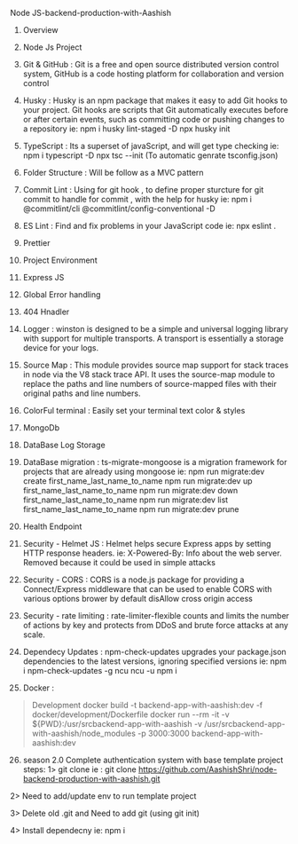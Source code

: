 Node JS-backend-production-with-Aashish

1. Overview
2. Node Js Project
3. Git & GitHub :  Git is a free and open source distributed version control system, GitHub is a code hosting platform for collaboration and version control

4. Husky :  Husky is an npm package that makes it easy to add Git hooks to your project. Git hooks are scripts that Git automatically executes before or after certain events, such as committing code or pushing changes to a repository
ie:  npm i husky lint-staged -D
     npx husky init

5. TypeScript :  Its a superset of javaScript, and will get type checking
ie:  npm i typescript -D
     npx tsc --init (To automatic genrate tsconfig.json)

6. Folder Structure :  Will be follow as a MVC pattern
7. Commit Lint : Using for git hook , to define proper sturcture for git commit to handle for commit , with the help for husky
ie:  npm i @commitlint/cli
 @commitlint/config-conventional -D
 
8. ES Lint : Find and fix problems in your JavaScript code
ie: npx eslint .
9. Prettier
10. Project Environment
11. Express JS
12. Global Error handling
13. 404 Hnadler
14. Logger : winston is designed to be a simple and universal logging library with support for multiple transports. A transport is essentially a storage device for your logs.

15. Source Map :  This module provides source map support for stack traces in node via the V8 stack trace API. It uses the source-map module to replace the paths and line numbers of source-mapped files with their original paths and line numbers.

16. ColorFul terminal : Easily set your terminal text color & styles
17. MongoDb
18. DataBase Log Storage
19. DataBase migration :  ts-migrate-mongoose is a migration framework for projects that are already using mongoose
ie:  npm run migrate:dev create first_name_last_name_to_name
     npm run migrate:dev up first_name_last_name_to_name
     npm run migrate:dev down first_name_last_name_to_name
     npm run migrate:dev list first_name_last_name_to_name
     npm run migrate:dev prune

20. Health Endpoint
21. Security - Helmet JS : Helmet helps secure Express apps by setting HTTP response headers.
ie: X-Powered-By: Info about the web server. Removed because it could be used in simple attacks

22. Security - CORS : CORS is a node.js package for providing a Connect/Express middleware that can be used to enable CORS with various options
brower by default disAllow cross origin access

23. Security - rate limiting : rate-limiter-flexible counts and limits the number of actions by key and protects from DDoS and brute force attacks at any scale.

24. Dependecy Updates : npm-check-updates upgrades your package.json dependencies to the latest versions, ignoring specified versions
ie: npm i npm-check-updates -g
ncu
ncu -u 
npm i

25. Docker : 
>Development
docker build -t backend-app-with-aashish:dev -f docker/development/Dockerfile
docker run --rm -it -v ${PWD}:/usr/srcbackend-app-with-aashish -v /usr/srcbackend-app-with-aashish/node_modules -p 3000:3000 backend-app-with-aashish:dev


26.  season 2.0 Complete authentication system with base template project 
steps: 
1> git clone
ie : git clone https://github.com/AashishShri/node-backend-production-with-aashish.git <authentication-system>

2> Need to add/update env to run template project 


3> Delete old .git and Need to add git (using git init)

4> Install dependecny 
ie:  npm i

